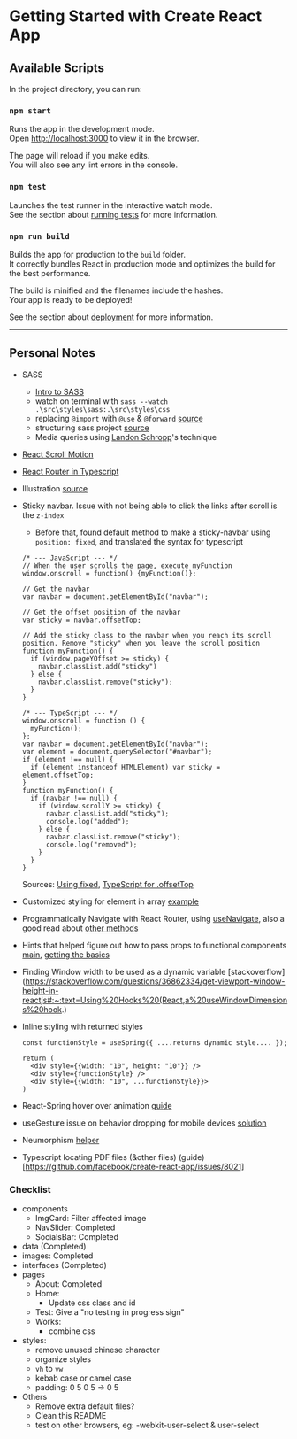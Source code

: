 # Getting Started with Create React App

## Available Scripts

In the project directory, you can run:

### `npm start`

Runs the app in the development mode.\
Open [http://localhost:3000](http://localhost:3000) to view it in the browser.

The page will reload if you make edits.\
You will also see any lint errors in the console.

### `npm test`

Launches the test runner in the interactive watch mode.\
See the section about [running tests](https://facebook.github.io/create-react-app/docs/running-tests) for more information.

### `npm run build`

Builds the app for production to the `build` folder.\
It correctly bundles React in production mode and optimizes the build for the best performance.

The build is minified and the filenames include the hashes.\
Your app is ready to be deployed!

See the section about [deployment](https://facebook.github.io/create-react-app/docs/deployment) for more information.

---

## Personal Notes

- SASS
  - [Intro to SASS](https://youtu.be/Zz6eOVaaelI)
  - watch on terminal with `sass --watch .\src\styles\sass:.\src\styles\css`
  - replacing `@import` with `@use` & `@forward` [source](https://youtu.be/CR-a8upNjJ0)
  - structuring sass project [source](https://itnext.io/structuring-your-sass-projects-c8d41fa55ed4)
  - Media queries using [Landon Schropp](https://css-tricks.com/approaches-media-queries-sass/#aa-landon-schropps-technique:~:text=%3B%0A%20%20%7D%0A%7D-,Landon%20Schropp%E2%80%99s%20technique,-Landon%20Schropp%E2%80%99s%20was)'s technique
- [React Scroll Motion](https://www.npmjs.com/package/react-scroll-motion)
- [React Router in Typescript](https://www.pluralsight.com/guides/react-router-typescript)
- Illustration [source](https://themeisle.com/illustrations/)
- Sticky navbar. Issue with not being able to click the links after scroll is the `z-index`

  - Before that, found default method to make a sticky-navbar using `position: fixed`, and translated the syntax for typescript

  ```
  /* --- JavaScript --- */
  // When the user scrolls the page, execute myFunction
  window.onscroll = function() {myFunction()};

  // Get the navbar
  var navbar = document.getElementById("navbar");

  // Get the offset position of the navbar
  var sticky = navbar.offsetTop;

  // Add the sticky class to the navbar when you reach its scroll position. Remove "sticky" when you leave the scroll position
  function myFunction() {
    if (window.pageYOffset >= sticky) {
      navbar.classList.add("sticky")
    } else {
      navbar.classList.remove("sticky");
    }
  }

  /* --- TypeScript --- */
  window.onscroll = function () {
    myFunction();
  };
  var navbar = document.getElementById("navbar");
  var element = document.querySelector("#navbar");
  if (element !== null) {
    if (element instanceof HTMLElement) var sticky = element.offsetTop;
  }
  function myFunction() {
    if (navbar !== null) {
      if (window.scrollY >= sticky) {
        navbar.classList.add("sticky");
        console.log("added");
      } else {
        navbar.classList.remove("sticky");
        console.log("removed");
      }
    }
  }
  ```

  Sources: [Using fixed](https://www.w3schools.com/howto/howto_js_navbar_sticky.asp), [TypeScript for .offsetTop](https://github.com/microsoft/TypeScript/issues/34694)

- Customized styling for element in array [example](https://stackoverflow.com/questions/56859756/reactjs-styling-each-element-of-array-with-different-styles)
- Programmatically Navigate with React Router, using [useNavigate](https://stackoverflow.com/questions/69868956/how-to-redirect-in-react-router-v6#:~:text=I%20found%20another%20way%20to%20do%20this%3A), also a good read about [other methods](https://www.telerik.com/blogs/programmatically-navigate-with-react-router)
- Hints that helped figure out how to pass props to functional components [main](https://stackoverflow.com/questions/39963565/react-passing-down-props-to-functional-components#:~:text=You%20would%20need%20to%20pass%20down%20each%20prop%20individually%20for%20each%20function%20that%20you%20needed%20to%20call), [getting the basics](https://www.freecodecamp.org/news/react-components-jsx-props-for-beginners/)
- Finding Window width to be used as a dynamic variable [stackoverflow](https://stackoverflow.com/questions/36862334/get-viewport-window-height-in-reactjs#:~:text=Using%20Hooks%20(React,a%20useWindowDimensions%20hook.)
- Inline styling with returned styles

  ```
  const functionStyle = useSpring({ ....returns dynamic style.... });

  return (
    <div style={{width: "10", height: "10"}} />
    <div style={functionStyle} />
    <div style={{width: "10", ...functionStyle}}>
  )
  ```

- React-Spring hover over animation [guide](https://www.joshwcomeau.com/react/boop/)
- useGesture issue on behavior dropping for mobile devices [solution](https://use-gesture.netlify.app/docs/extras/#touch-action:~:text=friendly%20UI%20interfaces.-,touch%2Daction,-Let%27s%20take%20the)
- Neumorphism [helper](https://neumorphism.io/)
- Typescript locating PDF files (&other files) (guide)[https://github.com/facebook/create-react-app/issues/8021]

### Checklist

- components
  - ImgCard: Filter affected image
  - NavSlider: Completed
  - SocialsBar: Completed
- data (Completed)
- images: Completed
- interfaces (Completed)
- pages
  - About: Completed
  - Home:
    - Update css class and id
  - Test: Give a "no testing in progress sign"
  - Works:
    - combine css
- styles:
  - remove unused chinese character
  - organize styles
  - `vh` to `vw`
  - kebab case or camel case
  - padding: 0 5 0 5 -> 0 5
- Others
  - Remove extra default files?
  - Clean this README
  - test on other browsers, eg: -webkit-user-select & user-select
